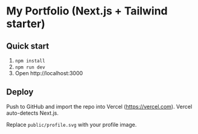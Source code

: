 # My Portfolio (Next.js + Tailwind starter)

## Quick start
1. `npm install`
2. `npm run dev`
3. Open http://localhost:3000

## Deploy
Push to GitHub and import the repo into Vercel (https://vercel.com). Vercel auto-detects Next.js.

Replace `public/profile.svg` with your profile image.
